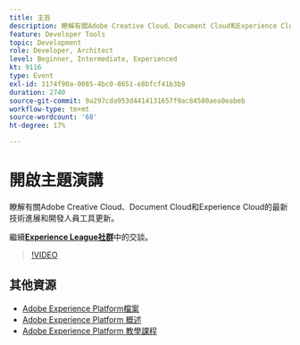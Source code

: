```yaml
---
title: 主旨
description: 瞭解有關Adobe Creative Cloud、Document Cloud和Experience Cloud的最新技術進展和開發人員工具更新。
feature: Developer Tools
topic: Development
role: Developer, Architect
level: Beginner, Intermediate, Experienced
kt: 9116
type: Event
exl-id: 3174f90a-0085-4bc0-8651-e8bfcf41b3b9
duration: 2740
source-git-commit: 9a297cda953d4414131657f9ac84580aea0eabeb
workflow-type: tm+mt
source-wordcount: '68'
ht-degree: 17%

---
```


# 開啟主題演講

瞭解有關Adobe Creative Cloud、Document Cloud和Experience Cloud的最新技術進展和開發人員工具更新。

繼續&#x200B;**[Experience League社群](https://adobe.ly/3F2g1ym)**&#x200B;中的交談。

>[!VIDEO](https://video.tv.adobe.com/v/337490/?quality=12&learn=on&hidetitle=true)

## 其他資源

- [Adobe Experience Platform檔案](https://experienceleague.adobe.com/docs/experience-platform.html)
- [Adobe Experience Platform 概述](https://experienceleague.adobe.com/docs/experience-platform/landing/home.html?lang=zh-Hant)
- [Adobe Experience Platform 教學課程](https://experienceleague.adobe.com/docs/platform-learn/tutorials/overview.html?lang=zh-Hant)
